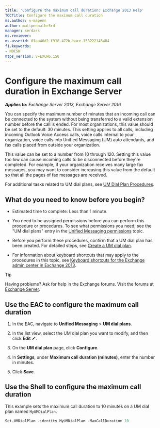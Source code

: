 ```yaml
---
title: 'Configure the maximum call duration: Exchange 2013 Help'
TOCTitle: Configure the maximum call duration
ms.author: v-mapenn
author: mattpennathe3rd
manager: serdars
ms.reviewer:
ms.assetid: 01aa40d2-f918-472b-bace-158222143484
f1.keywords:
- NOCSH
mtps_version: v=EXCHG.150
---
```


# Configure the maximum call duration in Exchange Server

_**Applies to:** Exchange Server 2013, Exchange Server 2016_

You can specify the maximum number of minutes that an incoming call can be connected to the system without being transferred to a valid extension number before the call is ended. For most organizations, this value should be set to the default: 30 minutes. This setting applies to all calls, including incoming Outlook Voice Access calls, voice calls internal to your organization, voice calls into Unified Messaging (UM) auto attendants, and fax calls placed from outside your organization.

This value can be set to a number from 10 through 120. Setting this value too low can cause incoming calls to be disconnected before they're completed. For example, if your organization receives many large fax messages, you may want to consider increasing this value from the default so that all the pages of fax messages are received.

For additional tasks related to UM dial plans, see [UM Dial Plan Procedures](https://technet.microsoft.com/library/1bda77c8-c4e2-4ae0-a001-76ae029bf843.aspx).

## What do you need to know before you begin?

- Estimated time to complete: Less than 1 minute.

- You need to be assigned permissions before you can perform this procedure or procedures. To see what permissions you need, see the "UM dial plans" entry in the [Unified Messaging permissions](unified-messaging-permissions-exchange-2013-help.md) topic.

- Before you perform these procedures, confirm that a UM dial plan has been created. For detailed steps, see [Create a UM dial plan](create-um-dial-plan-exchange-2013-help.md).

- For information about keyboard shortcuts that may apply to the procedures in this topic, see [Keyboard shortcuts for the Exchange admin center in Exchange 2013](keyboard-shortcuts-in-the-exchange-admin-center-2013-help.md).

> [!TIP]
> Having problems? Ask for help in the Exchange forums. Visit the forums at [Exchange Server](https://go.microsoft.com/fwlink/p/?linkId=60612).

## Use the EAC to configure the maximum call duration

1. In the EAC, navigate to **Unified Messaging** \> **UM dial plans**.

2. In the list view, select the UM dial plan you want to modify, and then click **Edit** ![Edit icon](images/ITPro_EAC_EditIcon.gif).

3. On the **UM dial plan** page, click **Configure**.

4. In **Settings**, under **Maximum call duration (minutes)**, enter the number in minutes.

5. Click **Save**.

## Use the Shell to configure the maximum call duration

This example sets the maximum call duration to 10 minutes on a UM dial plan named `MyUMDialPlan`.

```powershell
Set-UMDialPlan -identity MyUMDialPlan -MaxCallDuration 10
```
